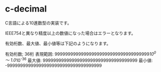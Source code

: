 # c-decimal

C言語による10進数型の実装です。

IEEE754と異なり精度以上の数値になった場合はエラーとなります。

有効桁数、最大値、最小値等は下記のようになります。

有効桁数; 36桁
表現範囲: 999999999999999999999999999999999999*10<sup>0</sup> ～ 1.0*10<sup>-36</sup>
最大値:   999999999999999999999999999999999999
最小値:   -999999999999999999999999999999999999

